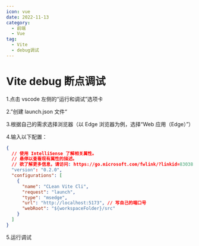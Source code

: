```yaml
---
icon: vue
date: 2022-11-13
category:
  - 前端
  - Vue
tag:
  - Vite
  - debug调试
---
```


# Vite debug 断点调试

1.点击 vscode 左侧的“运行和调试”选项卡

2.”创建 launch.json 文件“

3.根据自己的需求选择浏览器（以 Edge 浏览器为例，选择“Web 应用（Edge）”）

4.输入以下配置：

```json
{
  // 使用 IntelliSense 了解相关属性。
  // 悬停以查看现有属性的描述。
  // 欲了解更多信息，请访问: https://go.microsoft.com/fwlink/?linkid=830387
  "version": "0.2.0",
  "configurations": [
    {
      "name": "CLean Vite Cli",
      "request": "launch",
      "type": "msedge",
      "url": "http://localhost:5173", // 写自己的端口号
      "webRoot": "${workspaceFolder}/src"
    }
  ]
}
```

5.运行调试
